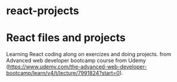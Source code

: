 # react-projects

# React files and projects
Learning React coding along on exercizes and doing projects.
from Advanced web developer bootcamp course from Udemy (https://www.udemy.com/the-advanced-web-developer-bootcamp/learn/v4/t/lecture/7991824?start=0). 